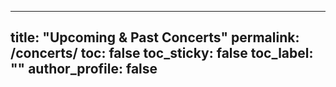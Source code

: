 ------
title: "Upcoming & Past Concerts"
permalink: /concerts/
toc: false
toc_sticky: false
toc_label: ""
author_profile: false
-------
